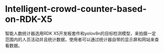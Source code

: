 # Intelligent-crowd-counter-based-on-RDK-X5
智能人数统计器选用RDK X5开发板套件和yolov8n的目标检测模型，来拍摄一定范围内的人员活动并且统计数据，使用者可以通过统计器自带的显示屏和网站来查看数据。
